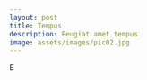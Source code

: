 ```yaml
---
layout: post
title: Tempus
description: Feugiat amet tempus
image: assets/images/pic02.jpg
---
```


E
